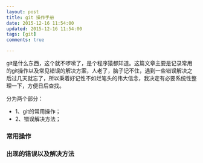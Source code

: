 ```yaml
---
layout: post
title: git 操作手册
date: 2015-12-16 11:54:00
updated: 2015-12-16 11:54:00
tags: [git]
comments: true

---
```


git是什么东西，这个就不啰嗦了，是个程序猿都知道。这篇文章主要是记录常用的git操作以及常见错误的解决方案，人老了，脑子记不住，遇到一些错误解决之后过几天就忘了，所以秉着好记性不如烂笔头的伟大信念，我决定有必要系统性整理一下，方便日后查找。

分为两个部分：  

- 1、git的常用操作；
- 2、错误解决方法；

<!-- more -->

### 常用操作


### 出现的错误以及解决方法
